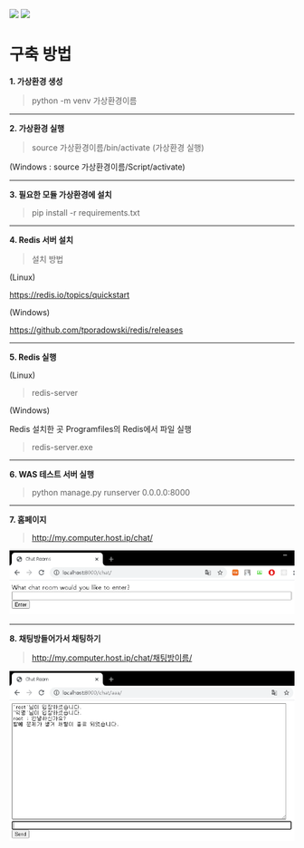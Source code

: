 <code><img src="https://img.shields.io/badge/django%20-%23092E20.svg?&style=for-the-badge&logo=django&logoColor=white"/></code>
<code><img src="https://img.shields.io/badge/redis%20-%23CC342D.svg?&style=for-the-badge&logo=redis&logoColor=white"/></code>

# 구축 방법

**1. 가상환경 생성**
> python -m venv 가상환경이름

---

**2. 가상환경 실행**
> source 가상환경이름/bin/activate (가상환경 실행)

(Windows : source 가상환경이름/Script/activate)

---

**3. 필요한 모듈 가상환경에 설치**
> pip install -r requirements.txt

---

**4. Redis 서버 설치**
> 설치 방법

(Linux)

https://redis.io/topics/quickstart

(Windows)

https://github.com/tporadowski/redis/releases

---

**5. Redis 실행**

(Linux)

> redis-server

(Windows)

Redis 설치한 곳 Programfiles의 Redis에서 파일 실행

> redis-server.exe

---

**6. WAS 테스트 서버 실행**
> python manage.py runserver 0.0.0.0:8000

---

**7. 홈페이지**
> http://my.computer.host.ip/chat/

<img alt="outside" src="https://github.com/cwadven/django_chatting_websocket/blob/master/assets/chat_room.PNG" />

---

**8. 채팅방들어가서 채팅하기**
> http://my.computer.host.ip/chat/채팅방이름/

<img alt="inside" src="https://github.com/cwadven/django_chatting_websocket/blob/master/assets/chat_home.PNG" />